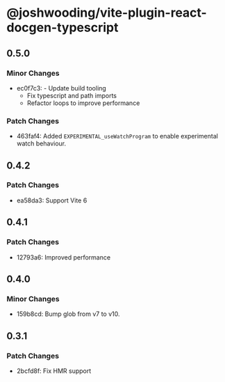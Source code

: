# @joshwooding/vite-plugin-react-docgen-typescript

## 0.5.0

### Minor Changes

- ec0f7c3: - Update build tooling
  - Fix typescript and path imports
  - Refactor loops to improve performance

### Patch Changes

- 463faf4: Added `EXPERIMENTAL_useWatchProgram` to enable experimental watch behaviour.

## 0.4.2

### Patch Changes

- ea58da3: Support Vite 6

## 0.4.1

### Patch Changes

- 12793a6: Improved performance

## 0.4.0

### Minor Changes

- 159b8cd: Bump glob from v7 to v10.

## 0.3.1

### Patch Changes

- 2bcfd8f: Fix HMR support

